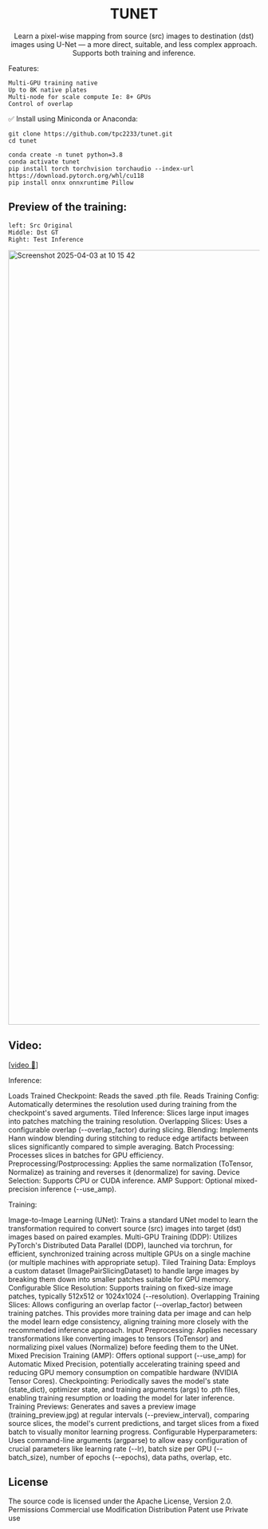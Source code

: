 <div align="center">

# TUNET
Learn a pixel-wise mapping from source (src) images to destination (dst) images using U-Net — a more direct, suitable, and less complex approach. 
Supports both training and inference.


</div>




Features:
```
Multi-GPU training native
Up to 8K native plates
Multi-node for scale compute Ie: 8+ GPUs 
Control of overlap
```

✅ Install using Miniconda or Anaconda:
```
git clone https://github.com/tpc2233/tunet.git
cd tunet

conda create -n tunet python=3.8
conda activate tunet
pip install torch torchvision torchaudio --index-url https://download.pytorch.org/whl/cu118
pip install onnx onnxruntime Pillow
```


## Preview of the training:
```
left: Src Original
Middle: Dst GT
Right: Test Inference 
```

<img width="1554" alt="Screenshot 2025-04-03 at 10 15 42" src="https://github.com/user-attachments/assets/7b188b50-8414-48e5-8710-0ddb699a69e3" />

## Video:
[[video 🤗](https://youtu.be/UyMq0bsny-A)]



Inference:

Loads Trained Checkpoint: Reads the saved .pth file.
Reads Training Config: Automatically determines the resolution used during training from the checkpoint's saved arguments.
Tiled Inference: Slices large input images into patches matching the training resolution.
Overlapping Slices: Uses a configurable overlap (--overlap_factor) during slicing.
Blending: Implements Hann window blending during stitching to reduce edge artifacts between slices significantly compared to simple averaging.
Batch Processing: Processes slices in batches for GPU efficiency.
Preprocessing/Postprocessing: Applies the same normalization (ToTensor, Normalize) as training and reverses it (denormalize) for saving.
Device Selection: Supports CPU or CUDA inference.
AMP Support: Optional mixed-precision inference (--use_amp).

Training:

Image-to-Image Learning (UNet): Trains a standard UNet model to learn the transformation required to convert source (src) images into target (dst) images based on paired examples.
Multi-GPU Training (DDP): Utilizes PyTorch's Distributed Data Parallel (DDP), launched via torchrun, for efficient, synchronized training across multiple GPUs on a single machine (or multiple machines with appropriate setup).
Tiled Training Data: Employs a custom dataset (ImagePairSlicingDataset) to handle large images by breaking them down into smaller patches suitable for GPU memory.
Configurable Slice Resolution: Supports training on fixed-size image patches, typically 512x512 or 1024x1024 (--resolution).
Overlapping Training Slices: Allows configuring an overlap factor (--overlap_factor) between training patches. This provides more training data per image and can help the model learn edge consistency, aligning training more closely with the recommended inference approach.
Input Preprocessing: Applies necessary transformations like converting images to tensors (ToTensor) and normalizing pixel values (Normalize) before feeding them to the UNet.
Mixed Precision Training (AMP): Offers optional support (--use_amp) for Automatic Mixed Precision, potentially accelerating training speed and reducing GPU memory consumption on compatible hardware (NVIDIA Tensor Cores).
Checkpointing: Periodically saves the model's state (state_dict), optimizer state, and training arguments (args) to .pth files, enabling training resumption or loading the model for later inference.
Training Previews: Generates and saves a preview image (training_preview.jpg) at regular intervals (--preview_interval), comparing source slices, the model's current predictions, and target slices from a fixed batch to visually monitor learning progress.
Configurable Hyperparameters: Uses command-line arguments (argparse) to allow easy configuration of crucial parameters like learning rate (--lr), batch size per GPU (--batch_size), number of epochs (--epochs), data paths, overlap, etc.




## License

The source code is licensed under the Apache License, Version 2.0.
Permissions
Commercial use
Modification
Distribution
Patent use
Private use

